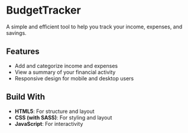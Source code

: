 # BudgetTracker
A simple and efficient tool to help you track your income, expenses, and savings.

## Features
- Add and categorize income and expenses
- View a summary of your financial activity
- Responsive design for mobile and desktop users

## Build With
- **HTML5**: For structure and layout
- **CSS (with SASS)**: For styling and layout
- **JavaScript**: For interactivity
